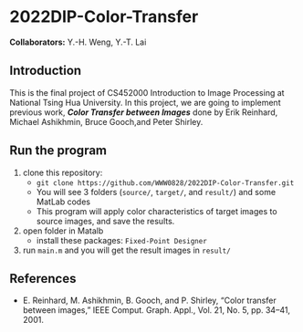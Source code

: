 # 2022DIP-Color-Transfer
**Collaborators:** 
Y.-H. Weng, Y.-T. Lai

## Introduction
This is the final project of CS452000 Introduction to Image Processing at National Tsing Hua University. In this project, we are going to implement previous work, ***Color Transfer between Images*** done by Erik Reinhard, Michael Ashikhmin, Bruce Gooch,and Peter Shirley.

## Run the program
1. clone this repository: 
    - `git clone https://github.com/WWW0828/2022DIP-Color-Transfer.git`
    - You will see 3 folders (`source/`, `target/`, and `result/`) and some MatLab codes
    - This program will apply color characteristics of target images to source images, and save the results.
2. open folder in Matalb
    - install these packages: `Fixed-Point Designer`
3. run `main.m` and you will get the result images in `result/`

## References
- E. Reinhard, M. Ashikhmin, B. Gooch, and P. Shirley, “Color transfer between images,” IEEE Comput. Graph. Appl., Vol. 21, No. 5, pp. 34–41, 2001.
